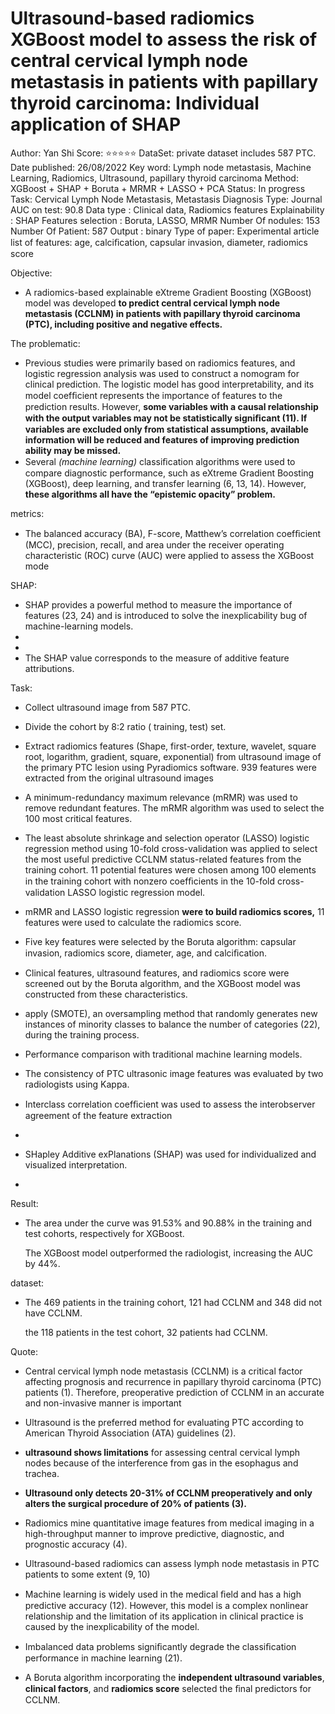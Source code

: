 # Ultrasound-based radiomics XGBoost model to assess the risk of central cervical lymph node metastasis in patients with papillary thyroid carcinoma: Individual application of SHAP

Author: Yan Shi
Score: ⭐️⭐️⭐️⭐️⭐️
DataSet: private dataset includes 587 PTC.
Date published: 26/08/2022
Key word: Lymph node metastasis, Machine Learning, Radiomics, Ultrasound, papillary thyroid carcinoma
Method: XGBoost + SHAP + Boruta + MRMR + LASSO + PCA
Status: In progress
Task: Cervical Lymph Node Metastasis, Metastasis Diagnosis
Type: Journal
AUC on test: 90.8
Data type : Clinical data, Radiomics features
Explainability : SHAP
Features selection : Boruta, LASSO, MRMR
Number Of nodules: 153
Number Of Patient: 587
Output : binary
Type of paper: Experimental article
list of features: age, calciﬁcation, capsular invasion, diameter, radiomics score

Objective:

- A radiomics-based explainable eXtreme Gradient Boosting (XGBoost) model was developed **to predict central cervical lymph node metastasis (CCLNM) in patients with papillary thyroid carcinoma (PTC), including positive and negative effects.**
    
    

The problematic:

- Previous studies were primarily based on radiomics features, and logistic regression analysis was used to construct a nomogram for clinical prediction. The logistic model has good interpretability, and its model coefﬁcient represents the importance of features to the prediction results. However, **some variables with a causal relationship with the output variables may not be statistically signiﬁcant (11). If variables are excluded only from statistical assumptions, available information will be reduced and features of improving prediction ability may be missed.**
- Several *(machine learning)* classiﬁcation algorithms were used to compare diagnostic performance, such as eXtreme Gradient Boosting (XGBoost), deep learning, and transfer learning (6, 13, 14). However, **these algorithms all have the “epistemic opacity” problem.**
    
    

metrics:

- The balanced accuracy (BA), F-score, Matthew’s correlation coefﬁcient (MCC), precision, recall, and area under the receiver operating characteristic (ROC) curve (AUC) were applied to assess the XGBoost mode

SHAP:

- SHAP provides a powerful method to measure the importance of features (23, 24) and is introduced to solve the inexplicability bug of machine-learning models.
- 
- 
- The SHAP value corresponds to the measure of additive feature attributions.

Task:

- Collect ultrasound image from 587 PTC.
- Divide the cohort by 8:2 ratio ( training, test) set.
- Extract radiomics features (Shape, first-order, texture, wavelet, square root, logarithm, gradient, square, exponential) from ultrasound image of the primary PTC lesion using Pyradiomics software. 939 features were extracted from the original ultrasound images
- A minimum-redundancy maximum relevance (mRMR) was used to remove redundant features. The mRMR algorithm was used to select the 100 most critical features.
- The least absolute shrinkage and selection operator (LASSO) logistic regression method using 10-fold cross-validation was applied to select the most useful predictive CCLNM status-related features from the training cohort.  11 potential features were chosen among 100 elements in the training cohort with nonzero coefﬁcients in the 10-fold cross-validation LASSO logistic regression model.
- mRMR and LASSO logistic regression **were to build radiomics scores,**  11 features were used to calculate the radiomics score.
- Five key features were selected by the Boruta algorithm: capsular invasion, radiomics score, diameter, age, and calciﬁcation.

- Clinical features, ultrasound features, and radiomics score were screened out by the Boruta algorithm, and the XGBoost model was constructed from these characteristics.

- apply (SMOTE), an oversampling method that randomly generates new instances of minority classes to balance the number of categories (22), during the training process.
- Performance comparison with traditional machine learning models.
- The consistency of PTC ultrasonic image features was evaluated by two radiologists using Kappa.
- Interclass correlation coefﬁcient  was used to assess the interobserver agreement of the feature extraction
- 
- SHapley Additive exPlanations (SHAP) was used for individualized and visualized interpretation.
- 

Result:

- The area under the curve was 91.53% and 90.88% in the training and test cohorts, respectively for XGBoost.
    
    The XGBoost model outperformed the radiologist, increasing the AUC by 44%.
    

dataset:

- The 469 patients in the training cohort, 121 had CCLNM and 348 did not have CCLNM.
    
    the 118 patients in the test cohort, 32 patients had CCLNM.
    

Quote:

- Central cervical lymph node metastasis (CCLNM) is a critical factor affecting prognosis and recurrence in papillary thyroid carcinoma (PTC) patients (1). Therefore, preoperative prediction of CCLNM in an accurate and non-invasive manner is important
- Ultrasound is the preferred method for evaluating PTC according to American Thyroid Association (ATA) guidelines (2).
- **ultrasound shows limitations** for assessing central cervical lymph nodes because of the interference from gas in the esophagus and trachea.
- **Ultrasound only detects 20-31% of CCLNM preoperatively and only alters the surgical procedure of 20% of patients (3).**
- Radiomics mine quantitative image features from medical imaging in a high-throughput manner to improve predictive, diagnostic, and prognostic accuracy (4).

- Ultrasound-based radiomics can assess lymph node metastasis in PTC patients to some extent (9, 10)
- Machine learning is widely used in the medical ﬁeld and has a high predictive accuracy (12). However, this model is a complex nonlinear relationship and the limitation of its application in clinical practice is caused by the inexplicability of the model.
- Imbalanced data problems signiﬁcantly degrade the classiﬁcation performance in machine learning (21).
- A Boruta algorithm incorporating the **independent ultrasound variables**, **clinical factors**, and **radiomics score** selected the ﬁnal predictors for CCLNM.